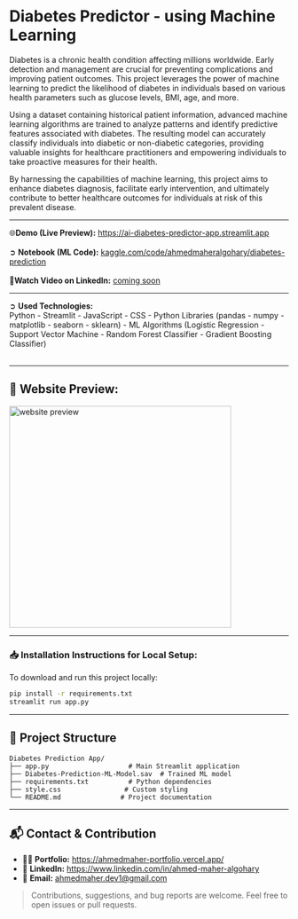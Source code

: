# Diabetes Predictor - using Machine Learning

Diabetes is a chronic health condition affecting millions worldwide. Early detection and management are crucial for preventing complications and improving patient outcomes. This project leverages the power of machine learning to predict the likelihood of diabetes in individuals based on various health parameters such as glucose levels, BMI, age, and more.

Using a dataset containing historical patient information, advanced machine learning algorithms are trained to analyze patterns and identify predictive features associated with diabetes. The resulting model can accurately classify individuals into diabetic or non-diabetic categories, providing valuable insights for healthcare practitioners and empowering individuals to take proactive measures for their health.

By harnessing the capabilities of machine learning, this project aims to enhance diabetes diagnosis, facilitate early intervention, and ultimately contribute to better healthcare outcomes for individuals at risk of this prevalent disease.

<hr>

🌐**Demo (Live Preview):** <a href="https://ai-diabetes-predictor-app.streamlit.app/" target="_blank">https://ai-diabetes-predictor-app.streamlit.app</a> 
<br/><br/>
➲ **Notebook (ML Code):** <a href="https://www.kaggle.com/code/ahmedmaheralgohary/diabetes-prediction" target="_blank">kaggle.com/code/ahmedmaheralgohary/diabetes-prediction</a>
<br/><br/>
🎥**Watch Video on LinkedIn:** <a href="" target="_blank">coming soon</a> 

<hr>

➲ **Used Technologies:** <br>
Python - Streamlit - JavaScript - CSS - Python Libraries (pandas - numpy - matplotlib - seaborn - sklearn) - ML Algorithms (Logistic Regression - Support Vector Machine - Random Forest Classifier - Gradient Boosting Classifier)
<br><br>

<hr>

## 👀 Website Preview:
<a href="https://ai-diabetes-predictor-app.streamlit.app/" title="demo">
  <img src="uploaded-img-on-github-readme" alt="website preview" width="400">
</a>

<hr>


### 📥 Installation Instructions for Local Setup:
To download and run this project locally:
```bash
pip install -r requirements.txt
streamlit run app.py
```

<hr>

## 📁 Project Structure

```
Diabetes Prediction App/
├── app.py                    # Main Streamlit application
├── Diabetes-Prediction-ML-Model.sav  # Trained ML model
├── requirements.txt          # Python dependencies
├── style.css                # Custom styling
└── README.md               # Project documentation
```

<hr/>

## 📬 Contact & Contribution
- 🧑‍💻 **Portfolio:** <a href="https://ahmedmaher-portfolio.vercel.app/" title="See My Portfolio">https://ahmedmaher-portfolio.vercel.app/</a>
- 🔗 **LinkedIn:** <a href="https://www.linkedin.com/in/ahmed-maher-algohary" title="Contact via LinkedIn">https://www.linkedin.com/in/ahmed-maher-algohary</a>
- 📧 **Email:** <a href="mailto:ahmedmaher.dev1@gmail.com" title="Contact via Email">ahmedmaher.dev1@gmail.com</a>

> Contributions, suggestions, and bug reports are welcome. Feel free to open issues or pull requests.
